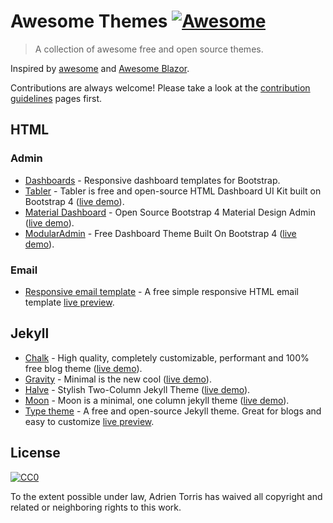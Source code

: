 # Awesome Themes [![Awesome](https://cdn.rawgit.com/sindresorhus/awesome/d7305f38d29fed78fa85652e3a63e154dd8e8829/media/badge.svg)](https://github.com/sindresorhus/awesome)

> A collection of awesome free and open source themes.

Inspired by [awesome](https://github.com/sindresorhus/awesome) and [Awesome Blazor](https://github.com/AdrienTorris/awesome-blazor).

Contributions are always welcome! Please take a look at the [contribution guidelines](https://github.com/AdrienTorris/awesome-themes/blob/master/CONTRIBUTING.md) pages first.

## HTML

### Admin
* [Dashboards](https://github.com/keen/dashboards) - Responsive dashboard templates for Bootstrap.
* [Tabler](https://github.com/tabler/tabler) - Tabler is free and open-source HTML Dashboard UI Kit built on Bootstrap 4 ([live demo](https://tabler.github.io/)).
* [Material Dashboard](https://github.com/creativetimofficial/material-dashboard) - Open Source Bootstrap 4 Material Design Admin ([live demo](https://demos.creative-tim.com/material-dashboard/examples/dashboard.html)).
* [ModularAdmin](https://github.com/modularcode/modular-admin-html) - Free Dashboard Theme Built On Bootstrap 4 ([live demo](https://modularcode.io/modular-admin-html/)).

### Email
* [Responsive email template](https://github.com/leemunroe/responsive-html-email-template) - A free simple responsive HTML email template [live preview](http://leemunroe.github.io/responsive-html-email-template/email.html).

## Jekyll
* [Chalk](https://github.com/nielsenramon/chalk) - High quality, completely customizable, performant and 100% free blog theme ([live demo](http://chalk.nielsenramon.com/)).
* [Gravity](https://github.com/hemangsk/Gravity) - Minimal is the new cool ([live demo](http://hemangsk.github.io/Gravity/)).
* [Halve](https://github.com/TaylanTatli/Halve) - Stylish Two-Column Jekyll Theme ([live demo](https://taylantatli.github.io/Halve/)).
* [Moon](https://github.com/TaylanTatli/Moon) - Moon is a minimal, one column jekyll theme ([live demo](https://taylantatli.github.io/Moon/)).
* [Type theme](https://github.com/rohanchandra/type-theme) - A free and open-source Jekyll theme. Great for blogs and easy to customize [live preview](https://rohanchandra.github.io/type-theme/).

## License

[![CC0](http://mirrors.creativecommons.org/presskit/buttons/88x31/svg/cc-zero.svg)](https://creativecommons.org/publicdomain/zero/1.0/)

To the extent possible under law, Adrien Torris has waived all copyright and related or neighboring rights to this work.
